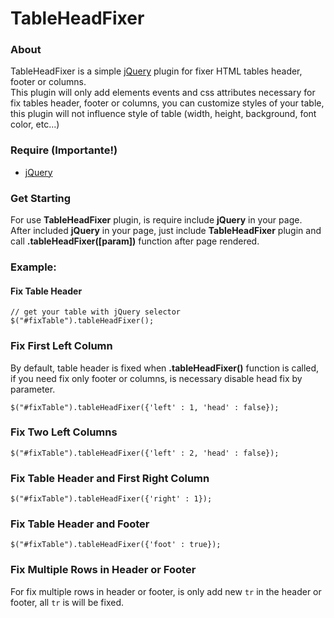 # TableHeadFixer
### About
TableHeadFixer is a simple [jQuery](http:/jquery.com/ "jQuery") plugin for fixer HTML tables header, footer or columns.<br/>
This plugin will only add elements events and css attributes necessary for fix tables header, footer or columns, you can customize styles of your table, this plugin will not influence style of table (width, height, background, font color, etc...)

### Require (Importante!)
- [jQuery](http:/jquery.com/ "jQuery")

### Get Starting
For use <b>TableHeadFixer</b> plugin, is require include <b>jQuery</b> in your page.<br/>
After included <b>jQuery</b> in your page, just include <b>TableHeadFixer</b> plugin and call <b>.tableHeadFixer([param])</b> function after page rendered.

### Example:
#### Fix Table Header
    // get your table with jQuery selector
    $("#fixTable").tableHeadFixer();

### Fix First Left Column
By default, table header is fixed when <b>.tableHeadFixer()</b> function is called, if you need fix only footer or columns, is necessary disable head fix by parameter.

	$("#fixTable").tableHeadFixer({'left' : 1, 'head' : false});

### Fix Two Left Columns
	$("#fixTable").tableHeadFixer({'left' : 2, 'head' : false});

### Fix Table Header and First Right Column
	$("#fixTable").tableHeadFixer({'right' : 1});

### Fix Table Header and Footer
	$("#fixTable").tableHeadFixer({'foot' : true});

### Fix Multiple Rows in Header or Footer
For fix multiple rows in header or footer, is only add new <code>tr</code> in the header or footer, all <code>tr</code> is will be fixed.